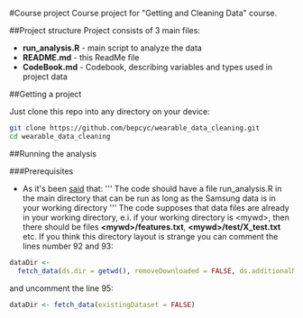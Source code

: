 #Course project
Course project for "Getting and Cleaning Data" course.

##Project structure
Project consists of 3 main files:

- **run_analysis.R** - main script to analyze the data
- **README.md** - this ReadMe file
- **CodeBook.md** - Codebook, describing variables and types used in project data

##Getting a project

Just clone this repo into any directory on your device:

```bash
git clone https://github.com/bepcyc/wearable_data_cleaning.git
cd wearable_data_cleaning
```

##Running the analysis

###Prerequisites

- As it's been [said](https://class.coursera.org/getdata-015/human_grading/view/courses/973502/assessments/3/submissions) that:
'''
The code should have a file run_analysis.R in the main directory that can be run as long as the Samsung data is in your working directory
'''
The code supposes that data files are already in your working directory, e.i. if your working directory is \<mywd\>, then there should be files __\<mywd\>/features.txt__, __\<mywd\>/test/X_test.txt__ etc.
If you think this directory layout is strange you can comment the lines number 92 and 93:
```r
dataDir <-
  fetch_data(ds.dir = getwd(), removeDownloaded = FALSE, ds.additionalName = "")
```
and uncomment the line 95:
```r
dataDir <- fetch_data(existingDataset = FALSE)
```
